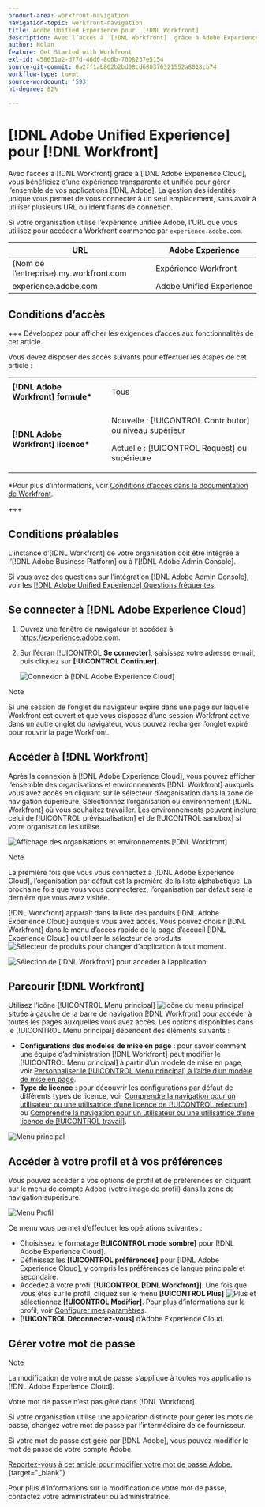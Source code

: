 ```yaml
---
product-area: workfront-navigation
navigation-topic: workfront-navigation
title: Adobe Unified Experience pour  [!DNL Workfront]
description: Avec l’accès à  [!DNL Workfront]  grâce à Adobe Experience Cloud, vous bénéficiez d’une expérience transparente et unifiée pour gérer l’ensemble vos applications Adobe.
author: Nolan
feature: Get Started with Workfront
exl-id: 458631a2-d77d-46d6-8d6b-7008237e5154
source-git-commit: 0a2ff1ab802b2bd08cd680376321552a8018cb74
workflow-type: tm+mt
source-wordcount: '593'
ht-degree: 82%

---
```


# [!DNL Adobe Unified Experience] pour [!DNL Workfront]

<!--Audited: 10/2024-->

Avec l’accès à [!DNL Workfront] grâce à [!DNL Adobe Experience Cloud], vous bénéficiez d’une expérience transparente et unifiée pour gérer l’ensemble de vos applications [!DNL Adobe]. La gestion des identités unique vous permet de vous connecter à un seul emplacement, sans avoir à utiliser plusieurs URL ou identifiants de connexion.

Si votre organisation utilise l’expérience unifiée Adobe, l’URL que vous utilisez pour accéder à Workfront commence par `experience.adobe.com`.

| URL | Adobe Experience |
|------------|------------|
| (Nom de l’entreprise).my.workfront.com | Expérience Workfront |
| experience.adobe.com | Adobe Unified Experience |

## Conditions d’accès

+++ Développez pour afficher les exigences d’accès aux fonctionnalités de cet article.

Vous devez disposer des accès suivants pour effectuer les étapes de cet article :

<table style="table-layout:auto"> 
 <col> 
 <col> 
 <tbody> 
  <tr> 
   <td role="rowheader"><strong>[!DNL Adobe Workfront] formule*</strong></td> 
   <td> <p>Tous</p> </td> 
  </tr> 
  <tr> 
   <td role="rowheader"><strong>[!DNL Adobe Workfront] licence*</strong></td> 
   <td> <p>Nouvelle : [!UICONTROL Contributor] ou niveau supérieur</p> 
   <p>Actuelle : [!UICONTROL Request] ou supérieure</p> </td> 
  </tr> 
 </tbody> 
</table>

*Pour plus d’informations, voir [Conditions d’accès dans la documentation de Workfront](/help/quicksilver/administration-and-setup/add-users/access-levels-and-object-permissions/access-level-requirements-in-documentation.md).

+++

## Conditions préalables

L’instance d’[!DNL Workfront] de votre organisation doit être intégrée à l’[!DNL Adobe Business Platform] ou à l’[!DNL Adobe Admin Console].

Si vous avez des questions sur l’intégration [!DNL Adobe Admin Console], voir les [[!DNL Adobe Unified Experience] Questions fréquentes](/help/quicksilver/workfront-basics/navigate-workfront/workfront-navigation/unified-experience-faq.md/).

## Se connecter à [!DNL Adobe Experience Cloud]

1. Ouvrez une fenêtre de navigateur et accédez à <https://experience.adobe.com>.
1. Sur l’écran [!UICONTROL **Se connecter**], saisissez votre adresse e-mail, puis cliquez sur **[!UICONTROL Continuer]**.

   ![Connexion à [!DNL Adobe Experience Cloud]](assets/aec-login-page.png)

>[!NOTE]
>
>Si une session de l’onglet du navigateur expire dans une page sur laquelle Workfront est ouvert et que vous disposez d’une session Workfront active dans un autre onglet du navigateur, vous pouvez recharger l’onglet expiré pour rouvrir la page Workfront.

## Accéder à [!DNL Workfront]

Après la connexion à [!DNL Adobe Experience Cloud], vous pouvez afficher l’ensemble des organisations et environnements [!DNL Workfront] auxquels vous avez accès en cliquant sur le sélecteur d’organisation dans la zone de navigation supérieure. Sélectionnez l’organisation ou environnement [!DNL Workfront] où vous souhaitez travailler. Les environnements peuvent inclure celui de [!UICONTROL prévisualisation] et de [!UICONTROL sandbox] si votre organisation les utilise.

![Affichage des organisations et environnements [!DNL Workfront]](assets/aec-view-all-orgs.png)

>[!NOTE]
>
>La première fois que vous vous connectez à [!DNL Adobe Experience Cloud], l’organisation par défaut est la première de la liste alphabétique. La prochaine fois que vous vous connecterez, l’organisation par défaut sera la dernière que vous avez visitée.

[!DNL Workfront] apparaît dans la liste des produits [!DNL Adobe Experience Cloud] auxquels vous avez accès. Vous pouvez choisir [!DNL Workfront] dans le menu d’accès rapide de la page d’accueil [!DNL Experience Cloud] ou utiliser le sélecteur de produits ![Sélecteur de produits](assets/main-menu-icon.png) pour changer d’application à tout moment.

![Sélection de [!DNL Workfront] pour accéder à l’application](assets/aec-product-switcher.png)

## Parcourir [!DNL Workfront]

Utilisez l’icône [!UICONTROL Menu principal] ![icône du menu principal](assets/main-menu-icon-left-nav.png) située à gauche de la barre de navigation [!DNL Workfront] pour accéder à toutes les pages auxquelles vous avez accès. Les options disponibles dans le [!UICONTROL Menu principal] dépendent des éléments suivants :

* **Configurations des modèles de mise en page** : pour savoir comment une équipe d’administration [!DNL Workfront] peut modifier le [!UICONTROL Menu principal] à partir d’un modèle de mise en page, voir [Personnaliser le [!UICONTROL Menu principal] à l’aide d’un modèle de mise en page](/help/quicksilver/administration-and-setup/customize-workfront/use-layout-templates/customize-main-menu.md).
* **Type de licence** : pour découvrir les configurations par défaut de différents types de licence, voir [Comprendre la navigation pour un utilisateur ou une utilisatrice d’une licence de [!UICONTROL relecture]](/help/quicksilver/workfront-basics/navigate-workfront/workfront-navigation/reviewer-global-navigation-bar.md) ou [Comprendre la navigation pour un utilisateur ou une utilisatrice d’une licence de [!UICONTROL travail]](/help/quicksilver/workfront-basics/navigate-workfront/workfront-navigation/worker-global-navigation-bar.md).

![Menu principal](assets/main-menu-options-left-nav.png)

## Accéder à votre profil et à vos préférences

Vous pouvez accéder à vos options de profil et de préférences en cliquant sur le menu de compte Adobe (votre image de profil) dans la zone de navigation supérieure.

![Menu Profil](assets/aec-profile-picture-menu.png)

Ce menu vous permet d’effectuer les opérations suivantes :

* Choisissez le formatage **[!UICONTROL mode sombre]** pour [!DNL Adobe Experience Cloud].
* Définissez les **[!UICONTROL préférences]** pour [!DNL Adobe Experience Cloud], y compris les préférences de langue principale et secondaire.
* Accédez à votre profil **[!UICONTROL [!DNL Workfront]]**. Une fois que vous êtes sur le profil, cliquez sur le menu **[!UICONTROL Plus]** ![Plus](assets/more-icon.png) et sélectionnez **[!UICONTROL Modifier]**. Pour plus d’informations sur le profil, voir [Configurer mes paramètres](/help/quicksilver/workfront-basics/manage-your-account-and-profile/configuring-your-user-profile/configure-my-settings.md).
* **[!UICONTROL Déconnectez-vous]** d’Adobe Experience Cloud.

## Gérer votre mot de passe

>[!NOTE]
>
>La modification de votre mot de passe s’applique à toutes vos applications [!DNL Adobe Experience Cloud].

Votre mot de passe n’est pas géré dans [!DNL Workfront].

Si votre organisation utilise une application distincte pour gérer les mots de passe, changez votre mot de passe par l’intermédiaire de ce fournisseur.

Si votre mot de passe est géré par [!DNL Adobe], vous pouvez modifier le mot de passe de votre compte Adobe.

[Reportez-vous à cet article pour modifier votre mot de passe Adobe.](https://helpx.adobe.com/manage-account/using/change-or-reset-password.html){target="_blank"}

Pour plus d’informations sur la modification de votre mot de passe, contactez votre administrateur ou administratrice.


